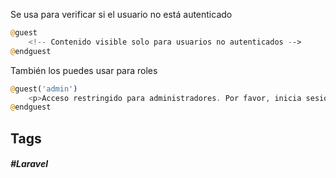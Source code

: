 Se usa para verificar si el usuario no está autenticado

```php
@guest
    <!-- Contenido visible solo para usuarios no autenticados -->
@endguest
```

También los puedes usar para roles

```php
@guest('admin')
    <p>Acceso restringido para administradores. Por favor, inicia sesión.</p>
@endguest
```
## Tags

##### #Laravel